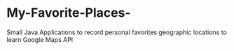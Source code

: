 # My-Favorite-Places-
Small Java Applications to record personal favorites geographic locations to learn Google Maps API 
